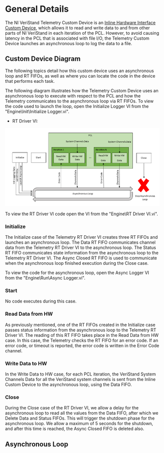 # General Details

The NI VeriStand Telemetry Custom Device is an [Inline Hardware Interface Custom Device](http://zone.ni.com/reference/en-XX/help/372846M-01/veristandmerge/inline_hw_cds/), which allows it to read and write data to and from other parts of NI VeriStand in each iteration of the PCL. However, to avoid causing latency in the PCL that is associated with file I/O, the Telemetry Custom Device launches an asynchronous loop to log the data to a file.

## Custom Device Diagram

The following topics detail how this custom device uses an asynchronous loop and RT FIFOs, as well as where you can locate the code in the device that performs each task.

The following diagram illustrates how the Telemetry Custom Device uses an asynchronous loop to execute with respect to the PCL and how the Telemetry communicates to the asynchronous loop via RT FIFOs. To view the code used to launch the loop, open the Initialize Logger VI from the "Engine\Init\Initialize Logger.vi".

- RT Driver VI:

![](Resources\Telemetry_RT_Driver_VI_Diagram.PNG)

To view the RT Driver VI code open the VI from the "Engine\RT Driver VI.vi".

### Initialize

The Initialize case of the Telemetry RT Driver VI creates three RT FIFOs and launches an asynchronous loop. The Data RT FIFO communicates channel data from the Telemetry RT Driver VI to the asynchronous loop. The Status RT FIFO communicates state information from the asynchronous loop to the Telemetry RT Driver VI. The Async Closed RT FIFO is used to communicate when the asynchronous loop finished execution during the Close case.

To view the code for the asynchronous loop, open the Async Logger VI from the "Engine\Run\Async Logger.vi".

### Start

No code executes during this case.

### Read Data from HW

As previously mentioned, one of the RT FIFOs created in the Initialize case passes status information from the asynchronous loop to the Telemetry RT Driver VI. The reading of this RT FIFO takes place in the Read Data from HW case. In this case, the Telemetry checks the RT FIFO for an error code. If an error code, or timeout is reported, the error code is written in the Error Code channel.

### Write Data to HW

In the Write Data to HW case, for each PCL iteration, the VeriStand System Channels Data for all the VeriStand system channels is sent from the Inline Custom Device to the asynchronous loop, using the Data FIFO.

### Close

During the Close case of the RT Driver VI, we allow a delay for the asynchronous loop to read all the values from the Data FIFO, after which we Delete Data and Status FIFOs. This will trigger the shutdown phase for the asynchronous loop. We allow a maximum of 5 seconds for the shutdown, and after this time is reached, the Async Closed FIFO is deleted also.

## Asynchronous Loop

